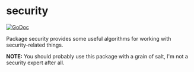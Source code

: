 # security
[![GoDoc](https://godoc.org/github.com/goutil/security?status.svg)](https://godoc.org/github.com/goutil/security)

Package security provides some useful algorithms for working with security-related things.

**NOTE:** You should probably use this package with a grain of salt, I'm not a security expert after all. 
